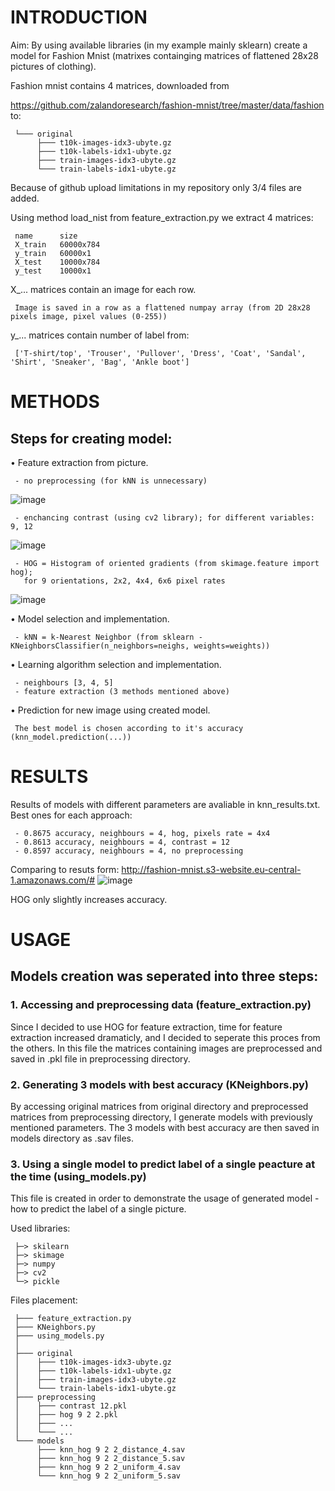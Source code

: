 # INTRODUCTION

Aim: By using available libraries (in my example mainly sklearn) create a model for Fashion Mnist (matrixes containging matrices of flattened 28x28 pictures of clothing).

Fashion mnist contains 4 matrices, downloaded from

https://github.com/zalandoresearch/fashion-mnist/tree/master/data/fashion to:

     └─── original
          ├─── t10k-images-idx3-ubyte.gz
          ├─── t10k-labels-idx1-ubyte.gz
          ├─── train-images-idx3-ubyte.gz
          └─── train-labels-idx1-ubyte.gz

Because of github upload limitations in my repository only 3/4 files are added.

Using method load_nist from feature_extraction.py we extract 4 matrices:

     name      size
     X_train   60000x784
     y_train   60000x1
     X_test    10000x784
     y_test    10000x1

X_... matrices contain an image for each row.

     Image is saved in a row as a flattened numpay array (from 2D 28x28 pixels image, pixel values (0-255))

y_... matrices contain number of label from:

     ['T-shirt/top', 'Trouser', 'Pullover', 'Dress', 'Coat', 'Sandal', 'Shirt', 'Sneaker', 'Bag', 'Ankle boot']



# METHODS

## Steps for creating model:

• Feature extraction from picture.

     - no preprocessing (for kNN is unnecessary)
![image](https://user-images.githubusercontent.com/61067969/120994600-ed8d4100-c784-11eb-9b92-e77162947ef7.png)

     - enchancing contrast (using cv2 library); for different variables: 9, 12
![image](https://user-images.githubusercontent.com/61067969/120994299-a737e200-c784-11eb-961c-3aa0c0ef9767.png)

     - HOG = Histogram of oriented gradients (from skimage.feature import hog); 
       for 9 orientations, 2x2, 4x4, 6x6 pixel rates
![image](https://user-images.githubusercontent.com/61067969/120994756-157ca480-c785-11eb-9e47-00afa70a8208.png)

• Model selection and implementation.

     - kNN = k-Nearest Neighbor (from sklearn - KNeighborsClassifier(n_neighbors=neighs, weights=weights))

• Learning algorithm selection and implementation.

     - neighbours [3, 4, 5]
     - feature extraction (3 methods mentioned above)

• Prediction for new image using created model.

     The best model is chosen according to it's accuracy (knn_model.prediction(...))

# RESULTS

Results of models with different parameters are avaliable in knn_results.txt.
Best ones for each approach:

     - 0.8675 accuracy, neighbours = 4, hog, pixels rate = 4x4
     - 0.8613 accuracy, neighbours = 4, contrast = 12
     - 0.8597 accuracy, neighbours = 4, no preprocessing

Comparing to resuts form: http://fashion-mnist.s3-website.eu-central-1.amazonaws.com/#
![image](https://user-images.githubusercontent.com/61067969/120996131-57f2b100-c786-11eb-90c5-e92a9c33a53b.png)

HOG only slightly increases accuracy.


# USAGE
## Models creation was seperated into three steps:

### 1. Accessing and preprocessing data (feature_extraction.py)
  
  Since I decided to use HOG for feature extraction, time for feature extraction increased dramaticly, and I decided to seperate this proces from the others. In this file the matrices containing images are preprocessed and saved in .pkl file in preprocessing directory.
  
### 2. Generating 3 models with best accuracy (KNeighbors.py)

  By accessing original matrices from original directory and preprocessed matrices from preprocessing directory, I generate models with previously mentioned parameters. The 3 models with best accuracy are then saved in models directory as .sav files.

### 3. Using a single model to predict label of a single peacture at the time (using_models.py)

  This file is created in order to demonstrate the usage of generated model - how to predict the label of a single picture.
     

Used libraries:

     ├─> skilearn
     ├─> skimage
     ├─> numpy
     ├─> cv2
     └─> pickle

Files placement:

     ├─── feature_extraction.py
     ├─── KNeighbors.py
     ├─── using_models.py
     │
     ├─── original
     │    ├─── t10k-images-idx3-ubyte.gz
     │    ├─── t10k-labels-idx1-ubyte.gz
     │    ├─── train-images-idx3-ubyte.gz
     │    └─── train-labels-idx1-ubyte.gz
     ├─── preprocessing
     │    ├─── contrast 12.pkl
     │    ├─── hog 9 2 2.pkl
     │    ├─── ...
     │    └─── ...
     └─── models
          ├─── knn_hog 9 2 2_distance_4.sav
          ├─── knn_hog 9 2 2_distance_5.sav
          ├─── knn_hog 9 2 2_uniform_4.sav
          └─── knn_hog 9 2 2_uniform_5.sav
